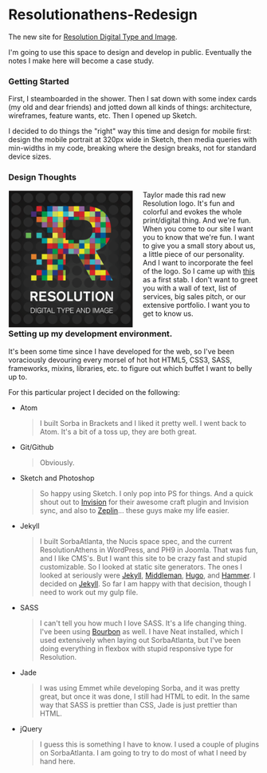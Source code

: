 # Resolutionathens-Redesign

The new site for [Resolution Digital Type and Image](http://www.resolutionathens.com).

I'm going to use this space to design and develop in public. Eventually the notes I make here will become a case study.

### Getting Started

First, I steamboarded in the shower. Then I sat down with some index cards (my old and dear friends) and jotted down all kinds of things: architecture,  wireframes, feature wants, etc. Then I opened up Sketch.

I decided to do things the "right" way this time and design for mobile first: design the mobile portrait at 320px wide in Sketch, then media queries with min-widths in my code, breaking where the design breaks, not for standard device sizes.

### Design Thoughts

<img src="https://raw.githubusercontent.com/slip/Resolutionathens-Redesign/Add-Navigation-%231/assets/img/resolutionLogo%402x.png" width="250px" style="float: left; margin-right: 20px;"> 

Taylor made this rad new Resolution logo. It's fun and colorful and evokes the whole print/digital thing. And we're fun. When you come to our site I want you to know that we're fun. I want to give you a small story about us, a little piece of our personality. And I want to incorporate the feel of the logo. So I came up with [this](https://invis.io/5R79J6B8G) as a first stab. I don't want to greet you with a wall of text, list of services, big sales pitch, or our extensive portfolio. I want you to get to know us.

### Setting up my development environment.

It's been some time since I have developed for the web, so I've been voraciously devouring every morsel of hot hot HTML5, CSS3, SASS, frameworks, mixins, libraries, etc. to figure out which buffet I want to belly up to.

For this particular project I decided on the following:

* Atom

  > I built Sorba in Brackets and I liked it pretty well. I went back to Atom. It's a bit of a toss up, they are both great.

* Git/Github

  > Obviously.

* Sketch and Photoshop

   > So happy using Sketch. I only pop into PS for things. And a quick shout out to [Invision](https://www.invisionapp.com/) for their awesome craft plugin and Invision sync, and also to [Zeplin](https://zeplin.io/)… these guys make my life easier.

* Jekyll

   > I built SorbaAtlanta, the Nucis space spec, and the current ResolutionAthens in WordPress, and PH9 in Joomla. That was fun, and I like CMS's. But I want this site to be crazy fast and stupid customizable. So I looked at static site generators. The ones I looked at seriously were [Jekyll](http://jekyllrb.com), [Middleman](http://middlemanapp.com/), [Hugo](https://gohugo.io/), and [Hammer](http://hammerformac.com/). I decided on [Jekyll](http://www.jekyllrb.com). So far I am happy with that decision, though I need to work out my gulp file.

* SASS

   > I can't tell you how much I love SASS. It's a life changing thing. I've been using [Bourbon](http://www.bourbon.io) as well. I have Neat installed, which I used extensively when laying out SorbaAtlanta, but I've been doing everything in flexbox with stupid responsive type for Resolution.

* Jade

   > I was using Emmet while developing Sorba, and it was pretty great, but once it was done, I still had HTML to edit. In the same way that SASS is prettier than CSS, Jade is just prettier than HTML.

* jQuery

   > I guess this is something I have to know. I used a couple of plugins on SorbaAtlanta. I am going to try to do most of what I need by hand here.
